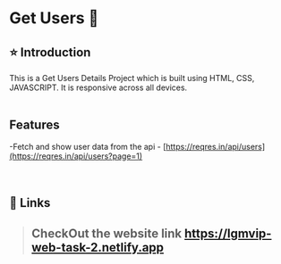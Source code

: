 # Get Users 🚀

## ⭐ Introduction

This is a Get Users Details Project which is built using HTML, CSS, JAVASCRIPT. It is responsive across all devices.
<br/>
<br/>

## Features
-Fetch and show user data from the api - [https://reqres.in/api/users](https://reqres.in/api/users?page=1)<br/>
<br/>
<br/>

## 🔗 Links
> ## CheckOut the website link https://lgmvip-web-task-2.netlify.app
<br/>
<br/>
